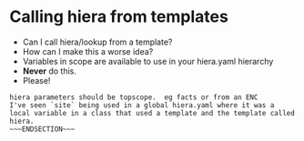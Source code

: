 <!SLIDE bullets incremental>
# Calling hiera from templates

* Can I call hiera/lookup from a template?
* How can I make this a worse idea?
* Variables in scope are available to use in your hiera.yaml hierarchy
* **Never** do this.
* Please!

~~~SECTION:notes~~~
hiera parameters should be topscope.  eg facts or from an ENC
I've seen `site` being used in a global hiera.yaml where it was a local variable in a class that used a template and the template called hiera.
~~~ENDSECTION~~~
